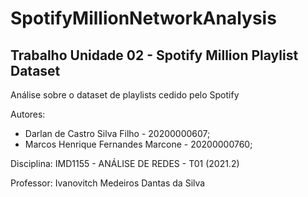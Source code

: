 # SpotifyMillionNetworkAnalysis

## Trabalho Unidade 02 - Spotify Million Playlist Dataset

Análise sobre o dataset de playlists cedido pelo Spotify

Autores:

* Darlan de Castro Silva Filho - 20200000607;
* Marcos Henrique Fernandes Marcone - 20200000760;

Disciplina: IMD1155 - ANÁLISE DE REDES - T01 (2021.2)

Professor: Ivanovitch Medeiros Dantas da Silva
